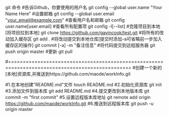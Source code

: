 git 命令
#告诉Github，你要使用的用户名
git config --global user.name "Your Name Here"
#设置邮箱 
git config --global user.email "your_email@example.com"
#查看用户名和邮箱
git config user.name[user.email]
#查看所有配置项
git config -l[--list]
#克隆项目到本地[将项目拉到本地]
git clone https://github.com/gavincook/test.git
#将所有的改动加入缓存区
git add .
#将改动提交到本地仓库[提交时添加-a可省略前一步加入缓存区的操作]
git commit [-a] -m "备注信息"
#将代码提交到远程服务器
git push origin master
#更新
git pull


#================================================================================================
#创建一个新的[本地]资源库,并推送到https://github.com/maode/workInfo.git


#1.在本地创建"README.md"文件
touch README.md
#2.初始化资源库
git init
#3.添加文件到版本库
git add README.md
#4.提交更改到本地版本库
git commit -m "first commit"
#5.设置远程版本库地址
git remote add origin https://github.com/maode/workInfo.git
#6.推送到远程版本库
git push -u origin master
